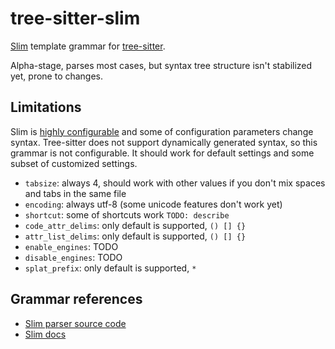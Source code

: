 # tree-sitter-slim

[Slim](http://slim-lang.com/) template grammar for
[tree-sitter](https://tree-sitter.github.io/).

Alpha-stage, parses most cases, but syntax tree structure isn't
stabilized yet, prone to changes.

## Limitations

Slim is [highly
configurable](https://rubydoc.info/gems/slim/frames#configuring-slim)
and some of configuration parameters change syntax. Tree-sitter does
not support dynamically generated syntax, so this grammar is not
configurable. It should work for default settings and some subset of
customized settings.

- `tabsize`: always 4, should work with other values if you don't mix spaces and tabs in the same file
- `encoding`: always utf-8 (some unicode features don't work yet)
- `shortcut`: some of shortcuts work `TODO: describe`
- `code_attr_delims`: only default is supported, `() [] {}`
- `attr_list_delims`: only default is supported, `() [] {}`
- `enable_engines`: TODO
- `disable_engines`: TODO
- `splat_prefix`: only default is supported, `*`

## Grammar references

- [Slim parser source code](https://github.com/slim-template/slim/blob/main/lib/slim/parser.rb)
- [Slim docs](https://rubydoc.info/gems/slim/frames)
